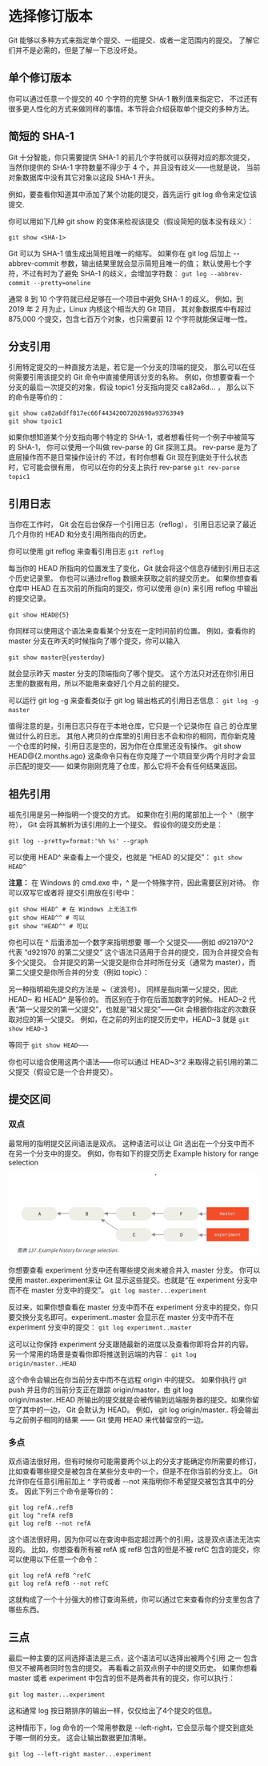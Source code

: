 # 选择修订版本

Git 能够以多种方式来指定单个提交、一组提交、或者一定范围内的提交。 了解它们并不是必需的，但是了解一下总没坏处。

## 单个修订版本

你可以通过任意一个提交的 40 个字符的完整 SHA-1 散列值来指定它， 不过还有很多更人性化的方式来做同样的事情。本节将会介绍获取单个提交的多种方法。

## 简短的 SHA-1

Git 十分智能，你只需要提供 SHA-1 的前几个字符就可以获得对应的那次提交， 当然你提供的 SHA-1 字符数量不得少于 4 个，并且没有歧义——也就是说， 当前对象数据库中没有其它对象以这段 SHA-1 开头。

例如，要查看你知道其中添加了某个功能的提交，首先运行 git log 命令来定位该提交.

你可以用如下几种 git show 的变体来检视该提交（假设简短的版本没有歧义）：
```
git show <SHA-1>
```

Git 可以为 SHA-1 值生成出简短且唯一的缩写。 如果你在 git log 后加上 --abbrev-commit 参数，输出结果里就会显示简短且唯一的值； 默认使用七个字符，不过有时为了避免 SHA-1 的歧义，会增加字符数：
`gut log --abbrev-commit --pretty=oneline`

通常 8 到 10 个字符就已经足够在一个项目中避免 SHA-1 的歧义。 例如，到 2019 年 2 月为止，Linux 内核这个相当大的 Git 项目， 其对象数据库中有超过 875,000 个提交，包含七百万个对象，也只需要前 12 个字符就能保证唯一性。

## 分支引用

引用特定提交的一种直接方法是，若它是一个分支的顶端的提交， 那么可以在任何需要引用该提交的 Git 命令中直接使用该分支的名称。 例如，你想要查看一个分支的最后一次提交的对象，假设 topic1 分支指向提交 ca82a6d… ， 那么以下的命令是等价的：

```
git show ca82a6dff817ec66f44342007202690a93763949
git show tpoic1
```

如果你想知道某个分支指向哪个特定的 SHA-1，或者想看任何一个例子中被简写的 SHA-1， 你可以使用一个叫做 rev-parse 的 Git 探测工具。 
rev-parse 是为了底层操作而不是日常操作设计的
不过，有时你想看 Git 现在到底处于什么状态时，它可能会很有用， 你可以在你的分支上执行 rev-parse
`git rev-parse topic1`

## 引用日志
当你在工作时， Git 会在后台保存一个引用日志（reflog）， 引用日志记录了最近几个月你的 HEAD 和分支引用所指向的历史。

你可以使用 git reflog 来查看引用日志
`git reflog`

每当你的 HEAD 所指向的位置发生了变化，Git 就会将这个信息存储到引用日志这个历史记录里。 你也可以通过reflog 数据来获取之前的提交历史。 如果你想查看仓库中 HEAD 在五次前的所指向的提交，你可以使用 @{n} 来引用 reflog 中输出的提交记录。

`git show HEAD@{5}`

你同样可以使用这个语法来查看某个分支在一定时间前的位置。 例如，查看你的 master 分支在昨天的时候指向了哪个提交，你可以输入

`git show master@{yesterday}`

就会显示昨天 master 分支的顶端指向了哪个提交。 这个方法只对还在你引用日志里的数据有用，所以不能用来查好几个月之前的提交。

可以运行 git log -g 来查看类似于 git log 输出格式的引用日志信息：
`git log -g master`

值得注意的是，引用日志只存在于本地仓库，它只是一个记录你在 自己 的仓库里做过什么的日志。 其他人拷贝的仓库里的引用日志不会和你的相同，而你新克隆一个仓库的时候，引用日志是空的，因为你在仓库里还没有操作。 git show HEAD@{2.months.ago} 这条命令只有在你克隆了一个项目至少两个月时才会显示匹配的提交—— 如果你刚刚克隆了仓库，那么它将不会有任何结果返回。


## 祖先引用

祖先引用是另一种指明一个提交的方式。 如果你在引用的尾部加上一个 ^（脱字符）， Git 会将其解析为该引用的上一个提交。 假设你的提交历史是：

`git log --pretty=format:'%h %s' --graph`

可以使用 HEAD^ 来查看上一个提交，也就是 “HEAD 的父提交”：
`git show HEAD^`

**注意：**
在 Windows 的 cmd.exe 中，^ 是一个特殊字符，因此需要区别对待。 你可以双写它或者将
提交引用放在引号中：
```
git show HEAD^ # 在 Windows 上无法工作
git show HEAD^^ # 可以
git show "HEAD^" # 可以
```
你也可以在 ^ 后面添加一个数字来指明想要 哪一个 父提交——例如 d921970^2 代表 “d921970 的第二父提交” 这个语法只适用于合并的提交，因为合并提交会有多个父提交。 合并提交的第一父提交是你合并时所在分支（通常为 master），而第二父提交是你所合并的分支（例如 topic）：

另一种指明祖先提交的方法是 ~（波浪号）。 同样是指向第一父提交，因此 HEAD~ 和 HEAD^ 是等价的。 而区别在于你在后面加数字的时候。 HEAD~2 代表“第一父提交的第一父提交”，也就是“祖父提交”——Git 会根据你指定的次数获取对应的第一父提交。 例如，在之前的列出的提交历史中，HEAD~3 就是
`git show HEAD~3`

等同于 
`git show HEAD~~~`

你也可以组合使用这两个语法——你可以通过 HEAD~3^2 来取得之前引用的第二父提交（假设它是一个合并提交）。

## 提交区间

### 双点

最常用的指明提交区间语法是双点。 这种语法可以让 Git 选出在一个分支中而不在另一个分支中的提交。 例如，你有如下的提交历史 Example history for range selection

![Example history for range selection](../0-Resource/Picture/7-1-1.png)

你想要查看 experiment 分支中还有哪些提交尚未被合并入 master 分支。 你可以使用 master..experiment来让 Git 显示这些提交。也就是“在 experiment 分支中而不在 master 分支中的提交”。 
`git log master...experiment`

反过来，如果你想查看在 master 分支中而不在 experiment 分支中的提交，你只要交换分支名即可。experiment..master 会显示在 master 分支中而不在 experiment 分支中的提交：
`git log experiment..master`

这可以让你保持 experiment 分支跟随最新的进度以及查看你即将合并的内容。 另一个常用的场景是查看你即将推送到远端的内容：
`git log origin/master..HEAD`

这个命令会输出在你当前分支中而不在远程 origin 中的提交。 如果你执行 git push 并且你的当前分支正在跟踪 origin/master，由 git log origin/master..HEAD 所输出的提交就是会被传输到远端服务器的提交。如果你留空了其中的一边， Git 会默认为 HEAD。 例如， git log origin/master.. 将会输出与之前例子相同的结果 —— Git 使用 HEAD 来代替留空的一边。


### 多点

双点语法很好用，但有时候你可能需要两个以上的分支才能确定你所需要的修订， 比如查看哪些提交是被包含在某些分支中的一个，但是不在你当前的分支上。 Git 允许你在任意引用前加上 ^ 字符或者 --not 来指明你不希望提交被包含其中的分支。 因此下列三个命令是等价的：

```
git log refA..refB
git log ^refA refB
git log refB --not refA
```

这个语法很好用，因为你可以在查询中指定超过两个的引用，这是双点语法无法实现的。 比如，你想查看所有被 refA 或 refB 包含的但是不被 refC 包含的提交，你可以使用以下任意一个命令：

```
git log refA refB ^refC
git log refA refB --not refC
```

这就构成了一个十分强大的修订查询系统，你可以通过它来查看你的分支里包含了哪些东西。

## 三点

最后一种主要的区间选择语法是三点，这个语法可以选择出被两个引用 之一 包含但又不被两者同时包含的提交。 再看看之前双点例子中的提交历史。 如果你想看 master 或者 experiment 中包含的但不是两者共有的提交，你可以执行：

`git log master...experiment`


这和通常 log 按日期排序的输出一样，仅仅给出了4个提交的信息。

这种情形下，log 命令的一个常用参数是 --left-right，它会显示每个提交到底处于哪一侧的分支。 这会让输出数据更加清晰。

`git log --left-right master...experiment`